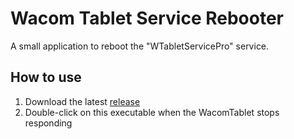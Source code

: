 # Wacom Tablet Service Rebooter

A small application to reboot the "WTabletServicePro" service.

## How to use

1. Download the latest
  [release](https://github.com/rramsden/wacom-tablet-rebooter/releases/tag/v1.0.0)
  2. Double-click on this executable when the WacomTablet stops responding
